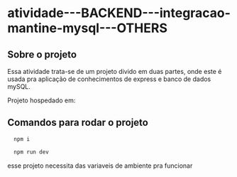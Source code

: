 # atividade---BACKEND---integracao-mantine-mysql---OTHERS

## Sobre o projeto
Essa atividade trata-se de um projeto divido em duas partes, onde este é usada pra aplicação de conhecimentos de express e banco de dados mySQL.

Projeto hospedado em: 

## Comandos para rodar o projeto

```bash
  npm i
```
```bash
  npm run dev
```
esse projeto necessita das variaveis de ambiente pra funcionar
